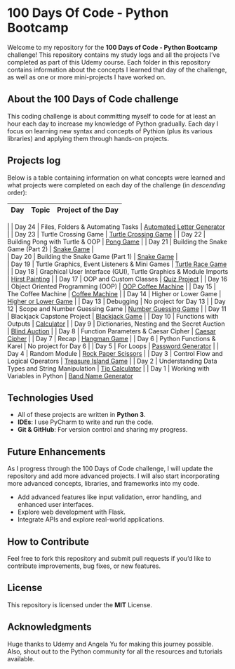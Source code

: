 # 100 Days Of Code - Python Bootcamp 

Welcome to my repository for the **100 Days of Code - Python Bootcamp** challenge! This repository contains my study logs and all the projects I’ve completed as part of this Udemy course. Each folder in this repository contains information about the concepts I learned that day of the challenge, as well as one or more mini-projects I have worked on.

## About the 100 Days of Code challenge
   This coding challenge is about committing myself to code for at least an hour each day to increase my knowledge of Python gradually. Each day I focus on learning new syntax and concepts of Pythion (plus its various libraries) and applying them through hands-on projects.

## Projects log
Below is a table containing information on what concepts were learned and what projects were completed on each day of the challenge (in _descending_ order):

| Day    | Topic                                                            | Project of the Day                                    |
|--------|------------------------------------------------------------------|-------------------------------------------------------|
| 
| Day 24 | Files, Folders & Automating Tasks                                | [Automated Letter Generator](Day24/main.py)           |
| Day 23 | Turtle Crossing Game                                             | [Turtle Crossing Game](Day23/main.py)                 |
| Day 22 | Building Pong with Turtle & OOP                                  | [Pong Game](Day22/main.py)                            |
| Day 21 | Building the Snake Game (Part 2)                                 | [Snake Game](Day21/main.py)                           |                     
| Day 20 | Building the Snake Game (Part 1)                                 | [Snake Game](Day21/main.py)                           |                            
| Day 19 | Turtle Graphics, Event Listeners & Mini Games                    | [Turtle Race Game](Day19/main.py)                     |
| Day 18 | Graphical User Interface (GUI), Turtle Graphics & Module Imports | [Hirst Painting](Day18/main.py)                       |
| Day 17 | OOP and Custom Classes                                           | [Quiz Project](Day17/main.py)                         |
| Day 16 | Object Oriented Programming (OOP)                                | [OOP Coffee Machine](Day16/main.py)                   |
| Day 15 | The Coffee Machine                                               | [Coffee Machine](Day15/main.py)                       |
| Day 14 | Higher or Lower Game                                             | [Higher or Lower Game](Day14/main.py)                 |
| Day 13 | Debugging                                                        | No project for Day 13                                 |
| Day 12 | Scope and Number Guessing Game                                   | [Number Guessing Game](Day12/main.py)                 |
| Day 11 | Blackjack Capstone Project                                       | [Blackjack Game](Day11/main.py)                       |
| Day 10 | Functions with Outputs                                           | [Calculator](Day10/main.py)                           |
| Day 9  | Dictionaries, Nesting and the Secret Auction                     | [Blind Auction](Day09/main.py)                        |
| Day 8  | Function Parameters & Caesar Cipher                              | [Caesar Cipher](Day08/main.py)                        |
| Day 7  | Recap                                                            | [Hangman Game](Day07/main.py)                         |
| Day 6  | Python Functions & Karel                                         | No project for Day 6                                  |
| Day 5  | For Loops                                                        | [Password Generator](Day05/password_generator.py)     |
| Day 4  | Random Module                                                    | [Rock Paper Scissors](Day04/rock_paper_scissors.py)   |
| Day 3  | Control Flow and Logical Operators                               | [Treasure Island Game](Day03/treasure_island_game.py) |
| Day 2  | Understanding Data Types and String Manipulation                 | [Tip Calculator](Day02/tip_calculator.py)             |
| Day 1  | Working with Variables in Python                                 | [Band Name Generator](Day01/band_name_generator.py)   


## Technologies Used
- All of these projects are written in **Python 3**.
- **IDEs**: I use PyCharm to write and run the code.
- **Git & GitHub**: For version control and sharing my progress.

## Future Enhancements
As I progress through the 100 Days of Code challenge, I will update the repository and add more advanced projects. I will also start incorporating more advanced concepts, libraries, and frameworks into my code.

- Add advanced features like input validation, error handling, and enhanced user interfaces.
- Explore web development with Flask.
- Integrate APIs and explore real-world applications.

## How to Contribute
Feel free to fork this repository and submit pull requests if you’d like to contribute improvements, bug fixes, or new features.

## License
This repository is licensed under the **MIT** License.
   
## Acknowledgments
Huge thanks to Udemy and Angela Yu for making this journey possible. Also, shout out to the Python community for all the resources and tutorials available.

